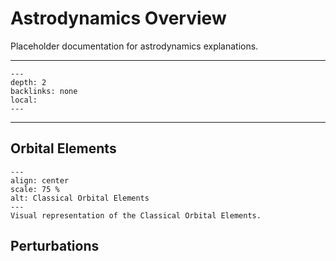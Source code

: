 # Astrodynamics Overview

Placeholder documentation for astrodynamics explanations.

______________________________________________________________________

<!-- TOC formatted for sphinx -->

```{contents} Table of Contents
---
depth: 2
backlinks: none
local:
---
```

______________________________________________________________________

## Orbital Elements

```{figure} ../\_static/coes.png
---
align: center
scale: 75 %
alt: Classical Orbital Elements
---
Visual representation of the Classical Orbital Elements.
```

## Perturbations
